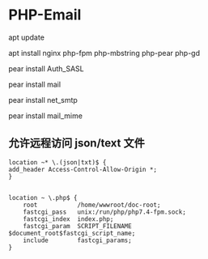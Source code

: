 # PHP-Email

apt update

apt install nginx php-fpm php-mbstring php-pear php-gd

pear install Auth_SASL 

pear install mail

pear install net_smtp

pear install mail_mime

## 允许远程访问 json/text 文件

    location ~* \.(json|txt)$ {
	add_header Access-Control-Allow-Origin *;
    }


    location ~ \.php$ {
        root           /home/wwwroot/doc-root;
        fastcgi_pass   unix:/run/php/php7.4-fpm.sock;
        fastcgi_index  index.php;
        fastcgi_param  SCRIPT_FILENAME  $document_root$fastcgi_script_name;
        include        fastcgi_params;
    }
